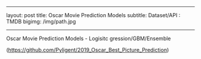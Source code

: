 
---
layout: post
title: Oscar Movie Prediction Models
subtitle: Dataset/API : TMDB
bigimg: /img/path.jpg

---

Oscar Movie Prediction Models - Logisitc gression/GBM/Ensemble

(https://github.com/Pyligent/2019_Oscar_Best_Picture_Prediction)
